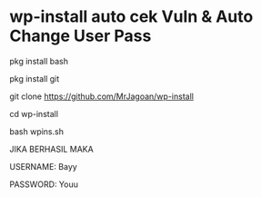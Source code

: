 # wp-install auto cek Vuln & Auto Change User Pass

pkg install bash

pkg install git

git clone https://github.com/MrJagoan/wp-install

cd wp-install

bash wpins.sh


JIKA BERHASIL MAKA 

USERNAME: Bayy

PASSWORD: Youu
